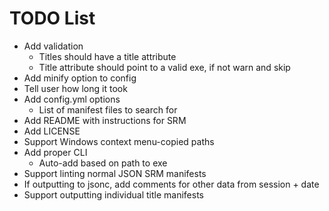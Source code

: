 # TODO List

* Add validation
  * Titles should have a title attribute
  * Title attribute should point to a valid exe, if not warn and skip
* Add minify option to config
* Tell user how long it took
* Add config.yml options
  * List of manifest files to search for
* Add README with instructions for SRM
* Add LICENSE
* Support Windows context menu-copied paths
* Add proper CLI
  * Auto-add based on path to exe
* Support linting normal JSON SRM manifests
* If outputting to jsonc, add comments for other data from session + date
* Support outputting individual title manifests